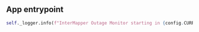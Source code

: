 ## App entrypoint

```python
self._logger.info(f"InterMapper Outage Monitor starting in {config.CURRENT_ENVIRONMENT}...")
```